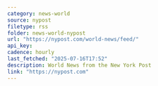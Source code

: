 ```yaml
---
category: news-world
source: nypost
filetype: rss
folder: news-world-nypost
url: "https://nypost.com/world-news/feed/"
api_key: 
cadence: hourly
last_fetched: "2025-07-16T17:52"
description: World News from the New York Post
link: "https://nypost.com"
---
```

